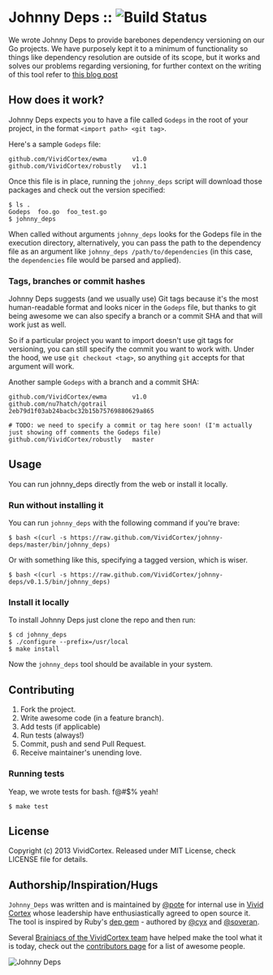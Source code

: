 # Johnny Deps :: ![Build Status](https://circleci.com/gh/VividCortex/johnny-deps.png?circle-token=426f85f6d52ca0b308d1f6aab01dd219afdb4cb0)

We wrote Johnny Deps to provide barebones dependency versioning on our Go projects. We have purposely kept it to a minimum of functionality
so things like dependency resolution are outside of its scope, but it works and solves our problems regarding versioning, for further context on the writing of this tool refer to [this blog post](https://vividcortex.com/blog/2013/07/18/my-wishlist-versioned-packages-in-go/)

## How does it work?

Johnny Deps expects you to have a file called `Godeps` in the root of your project, in the format `<import path> <git tag>`.

Here's a sample `Godeps` file:

```
github.com/VividCortex/ewma       v1.0
github.com/VividCortex/robustly   v1.1
```

Once this file is in place, running the `johnny_deps` script will download those packages
and check out the version specified:

```
$ ls .
Godeps  foo.go  foo_test.go
$ johnny_deps
```

When called without arguments `johnny_deps` looks for the Godeps file in the execution directory, alternatively, you can pass the path to the dependency file as an argument like `johnny_deps /path/to/dependencies` (in this case, the `dependencies` file would be parsed and applied).

### Tags, branches or commit hashes

Johnny Deps suggests (and we usually use) Git tags because it's the most
human-readable format and looks nicer in the `Godeps` file, but thanks to git
being awesome we can also specify a branch or a commit SHA and that will work just as well.

So if a particular project you want to import doesn't use git tags for versioning,
you can still specify the commit you want to work with. Under the hood, we use
`git checkout <tag>`, so anything `git` accepts for that argument will work.

Another sample `Godeps` with a branch and a commit SHA:

```
github.com/VividCortex/ewma       v1.0
github.com/nu7hatch/gotrail       2eb79d1f03ab24bacbc32b15b75769880629a865

# TODO: we need to specify a commit or tag here soon! (I'm actually just showing off comments the Godeps file)
github.com/VividCortex/robustly   master
```

## Usage

You can run johnny_deps directly from the web or install it locally.

### Run without installing it

You can run `johnny_deps` with the following command if you're brave:

```
$ bash <(curl -s https://raw.github.com/VividCortex/johnny-deps/master/bin/johnny_deps)
```

Or with something like this, specifying a tagged version, which is wiser.

```
$ bash <(curl -s https://raw.github.com/VividCortex/johnny-deps/v0.1.5/bin/johnny_deps)
```

### Install it locally

To install Johnny Deps just clone the repo and then run:

    $ cd johnny_deps
    $ ./configure --prefix=/usr/local
    $ make install

Now the `johnny_deps` tool should be available in your system.


## Contributing

1. Fork the project.
2. Write awesome code (in a feature branch).
3. Add tests (if applicable)
4. Run tests (always!)
5. Commit, push and send Pull Request.
6. Receive maintainer's unending love.

### Running tests

Yeap, we wrote tests for bash. f@#$% yeah!

```
$ make test
```

## License

Copyright (c) 2013 VividCortex.
Released under MIT License, check LICENSE file for details.

## Authorship/Inspiration/Hugs

`Johnny_Deps` was written and is maintained by [@pote](https://github.com/pote) for internal use in [Vivid Cortex](https://github.com/VividCortex) whose leadership have enthusiastically agreed to open source it. The tool is inspired by Ruby's [dep gem](http://cyx.github.io/dep/) - authored by [@cyx](http://cyx.is/) and [@soveran](http://soveran.com/).

Several [Brainiacs of the VividCortex team](https://github.com/VividCortex?tab=members) have helped make the tool what it is today, check out the [contributors page](https://github.com/VividCortex/johnny-deps/graphs/contributors) for a list of awesome people.


![Johnny Deps](http://i.imgur.com/MuupBVC.jpg)
